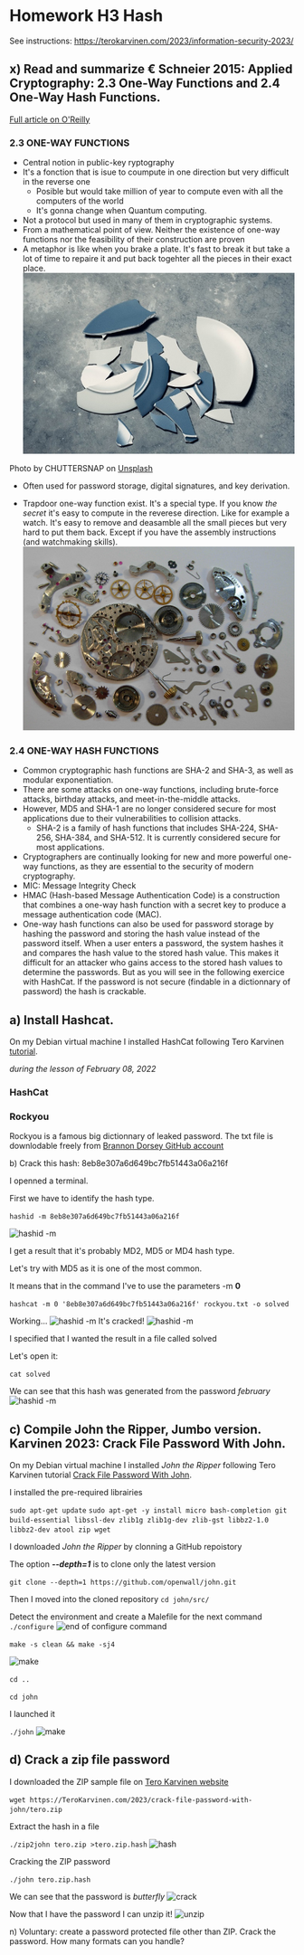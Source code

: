 # Homework H3 Hash
See instructions: https://terokarvinen.com/2023/information-security-2023/



## x) Read and summarize € Schneier 2015: Applied Cryptography: 2.3 One-Way Functions and 2.4 One-Way Hash Functions.
[Full article on O'Reilly](https://learning.oreilly.com/library/view/applied-cryptography-protocols/9781119096726/10_chap02.html#chap02-sec003 "Hypertext link")

### 2.3 ONE-WAY FUNCTIONS
+ Central notion in public-key  ryptography
+ It's a fonction that is isue to coumpute in one direction but very difficult in the reverse one
    + Posible but would take million of year to compute even with all the computers of the world
    + It's gonna change when Quantum computing.
+ Not a protocol but used in many of them in cryptographic systems.
+ From a mathematical point of view. Neither the existence of one-way functions nor the feasibility of their construction are proven
+ A metaphor is like when you brake a plate. It's fast to break it but take a lot of time to repaire it and put back togehter all the pieces in their exact place.
![broken plate example](pictures/broken_plate.jpg)

Photo by CHUTTERSNAP on [Unsplash](https://unsplash.com/photos/u3ZDnIMCfIs?utm_source=unsplash&utm_medium=referral&utm_content=creditCopyText)

+ Often used for password storage, digital signatures, and key derivation.


+ Trapdoor one-way function exist. It's a special type. If you know _the secret_ it's easy to compute in the reverese direction. Like for example a watch. It's easy to remove and deasamble all the small pieces but very hard to put them back. Except if you have the assembly instructions (and watchmaking skills).  
![broken plate example](pictures/watch_pieces.jpg)



### 2.4 ONE-WAY HASH FUNCTIONS

+ Common cryptographic hash functions are SHA-2 and SHA-3, as well as modular exponentiation.
+ There are some attacks on one-way functions, including brute-force attacks, birthday attacks, and meet-in-the-middle attacks.
+ However, MD5 and SHA-1 are no longer considered secure for most applications due to their vulnerabilities to collision attacks.
    + SHA-2 is a family of hash functions that includes SHA-224, SHA-256, SHA-384, and SHA-512. It is currently considered secure for most applications.
+ Cryptographers are continually looking for new and more powerful one-way functions, as they are essential to the security of modern cryptography.
+ MIC: Message Integrity Check
+ HMAC (Hash-based Message Authentication Code) is a construction that combines a one-way hash function with a secret key to produce a message authentication code (MAC).
+ One-way hash functions can also be used for password storage by hashing the password and storing the hash value instead of the password itself. When a user enters a password, the system hashes it and compares the hash value to the stored hash value. This makes it difficult for an attacker who gains access to the stored hash values to determine the passwords. But as you will see in the following exercice with HashCat. If the password is not secure (findable in a dictionnary of password) the hash is crackable.


## a) Install Hashcat.

On my Debian virtual machine I installed HashCat following Tero Karvinen [tutorial](https://terokarvinen.com/2022/cracking-passwords-with-hashcat/).

_during the lesson of February 08, 2022_

### HashCat

### Rockyou
Rockyou is a famous big dictionnary of leaked password.
The txt file is downlodable freely from [Brannon Dorsey GitHub account](https://github.com/brannondorsey/naive-hashcat/releases)

b) Crack this hash: 8eb8e307a6d649bc7fb51443a06a216f

I openned a terminal. 

First we have to identify the hash type.

```hashid -m 8eb8e307a6d649bc7fb51443a06a216f```

![hashid -m ](pictures/hashcat_1.png) 

I get a result that it's probably MD2, MD5 or MD4 hash type.

Let's try with MD5 as it is one of the most common.

It means that in the command I've to use the parameters -m **0**

```hashcat -m 0 '8eb8e307a6d649bc7fb51443a06a216f' rockyou.txt -o solved```

Working...
![hashid -m ](pictures/hashcat_2.png) 
It's cracked!
![hashid -m ](pictures/hashcat_3.png) 

I specified that I wanted the result in a file called solved

Let's open it:

`cat solved`

We can see that this hash was generated from the password _february_
![hashid -m ](pictures/hashcat_4.png) 

## c) Compile John the Ripper, Jumbo version. Karvinen 2023: Crack File Password With John.

On my Debian virtual machine I installed _John the Ripper_ following Tero Karvinen tutorial [Crack File Password With John](https://terokarvinen.com/2023/crack-file-password-with-john/).

I installed the pre-required librairies

`sudo apt-get update`
`sudo apt-get -y install micro bash-completion git build-essential libssl-dev zlib1g zlib1g-dev zlib-gst libbz2-1.0 libbz2-dev atool zip wget`

I downloaded _John the Ripper_ by clonning a GitHub repoistory

The option **_--depth=1_** is to clone only the latest version

`git clone --depth=1 https://github.com/openwall/john.git`

Then I moved into the cloned repository
`cd john/src/`

Detect the environment and create a Malefile for the next command
`./configure`
![end of configure command](pictures/john_1.png) 

`make -s clean && make -sj4`

![make](pictures/john_2.png) 

`cd ..`

`cd john`

I launched it

`./john`
![make](pictures/john_3.png) 

## d) Crack a zip file password
I downloaded the ZIP sample file on [Tero Karvinen website](https://terokarvinen.com/2023/crack-file-password-with-john/tero.zip)

`wget https://TeroKarvinen.com/2023/crack-file-password-with-john/tero.zip`


Extract the hash in a file

`./zip2john tero.zip >tero.zip.hash`
![hash](pictures/john_4.png) 

Cracking the ZIP password

`./john tero.zip.hash`

We can see that the password is _butterfly_
![crack](pictures/john_5.png) 

Now that I have the password I can unzip it!
![unzip](pictures/john_6.png) 


n) Voluntary: create a password protected file other than ZIP. Crack the password. How many formats can you handle?

